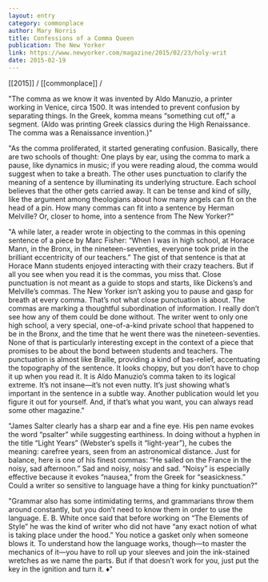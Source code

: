 ```yaml
---
layout: entry
category: commonplace
author: Mary Norris
title: Confessions of a Comma Queen
publication: The New Yorker
link: https://www.newyorker.com/magazine/2015/02/23/holy-writ
date: 2015-02-19
---
```


[[2015]] / [[commonplace]] / 

"The comma as we know it was invented by Aldo Manuzio, a printer working in Venice, circa 1500. It was intended to prevent confusion by separating things. In the Greek, komma means “something cut off,” a segment. (Aldo was printing Greek classics during the High Renaissance. The comma was a Renaissance invention.)"

"As the comma proliferated, it started generating confusion. Basically, there are two schools of thought: One plays by ear, using the comma to mark a pause, like dynamics in music; if you were reading aloud, the comma would suggest when to take a breath. The other uses punctuation to clarify the meaning of a sentence by illuminating its underlying structure. Each school believes that the other gets carried away. It can be tense and kind of silly, like the argument among theologians about how many angels can fit on the head of a pin. How many commas can fit into a sentence by Herman Melville? Or, closer to home, into a sentence from The New Yorker?"

"A while later, a reader wrote in objecting to the commas in this opening sentence of a piece by Marc Fisher: “When I was in high school, at Horace Mann, in the Bronx, in the nineteen-seventies, everyone took pride in the brilliant eccentricity of our teachers.” The gist of that sentence is that at Horace Mann students enjoyed interacting with their crazy teachers. But if all you see when you read it is the commas, you miss that. Close punctuation is not meant as a guide to stops and starts, like Dickens’s and Melville’s commas. The New Yorker isn’t asking you to pause and gasp for breath at every comma. That’s not what close punctuation is about. The commas are marking a thoughtful subordination of information. I really don’t see how any of them could be done without. The writer went to only one high school, a very special, one-of-a-kind private school that happened to be in the Bronx, and the time that he went there was the nineteen-seventies. None of that is particularly interesting except in the context of a piece that promises to be about the bond between students and teachers. The punctuation is almost like Braille, providing a kind of bas-relief, accentuating the topography of the sentence. It looks choppy, but you don’t have to chop it up when you read it. It is Aldo Manuzio’s comma taken to its logical extreme. It’s not insane—it’s not even nutty. It’s just showing what’s important in the sentence in a subtle way. Another publication would let you figure it out for yourself. And, if that’s what you want, you can always read some other magazine."

"James Salter clearly has a sharp ear and a fine eye. His pen name evokes the word “psalter” while suggesting earthiness. In doing without a hyphen in the title “Light Years” (Webster’s spells it “light-year”), he cubes the meaning: carefree years, seen from an astronomical distance. Just for balance, here is one of his finest commas: “He sailed on the France in the noisy, sad afternoon.” Sad and noisy, noisy and sad. “Noisy” is especially effective because it evokes “nausea,” from the Greek for “seasickness.” Could a writer so sensitive to language have a thing for kinky punctuation?"

"Grammar also has some intimidating terms, and grammarians throw them around constantly, but you don’t need to know them in order to use the language. E. B. White once said that before working on “The Elements of Style” he was the kind of writer who did not have “any exact notion of what is taking place under the hood.” You notice a gasket only when someone blows it. To understand how the language works, though—to master the mechanics of it—you have to roll up your sleeves and join the ink-stained wretches as we name the parts. But if that doesn’t work for you, just put the key in the ignition and turn it. ♦"
